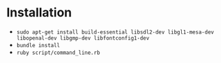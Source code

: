 # Installation

* `sudo apt-get install build-essential libsdl2-dev libgl1-mesa-dev libopenal-dev libgmp-dev libfontconfig1-dev`
* `bundle install`
* `ruby script/command_line.rb`